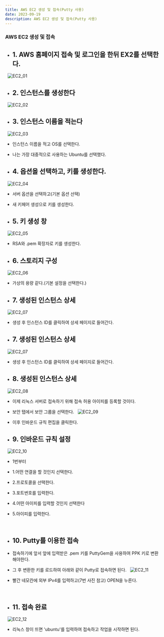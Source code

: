 ```yaml
---
title: AWS EC2 생성 및 접속(Putty 사용)
date: 2023-09-19
description: AWS EC2 생성 및 접속(Putty 사용)
---
```


### AWS EC2 생성 및 접속

- ## 1. AWS 홈페이지 접속 및 로그인을 한뒤 EX2를 선택한다.

&nbsp;
![EC2_01](/images/EC2/EC2_01.png)
&nbsp;
&nbsp;

- ## 2. 인스턴스를 생성한다

&nbsp;
![EC2_02](/images/EC2/EC2_02.png)
&nbsp;
&nbsp;

- ## 3. 인스턴스 이름을 적는다

&nbsp;
![EC2_03](/images/EC2/EC2_03.png)
&nbsp;

- 인스턴스 이름을 적고 OS를 선택한다.
- 나는 가장 대중적으로 사용하는 Ubuntu를 선택했다.
  &nbsp;
  &nbsp;

- ## 4. 옵션을 선택하고, 키를 생성한다.

&nbsp;
![EC2_04](/images/EC2/EC2_04.png)
&nbsp;

- 서버 옵션을 선택하고(기본 옵션 선택)
- 새 키페어 생성으로 키를 생성한다.
  &nbsp;
  &nbsp;

- ## 5. 키 생성 창

&nbsp;
![EC2_05](/images/EC2/EC2_05.png)
&nbsp;

- RSA와 .pem 확장자로 키를 생성한다.
  &nbsp;
  &nbsp;

- ## 6. 스토리지 구성

&nbsp;
![EC2_06](/images/EC2/EC2_06.png)
&nbsp;

- 가상의 용량 같다.(기본 설정을 선택한다.)
  &nbsp;
  &nbsp;

- ## 7. 생성된 인스턴스 상세

&nbsp;
![EC2_07](/images/EC2/EC2_07.png)
&nbsp;

- 생성 후 인스턴스 ID를 클릭하여 상세 페이지로 들어간다.
  &nbsp;
  &nbsp;

- ## 7. 생성된 인스턴스 상세

&nbsp;
![EC2_07](/images/EC2/EC2_07.png)
&nbsp;

- 생성 후 인스턴스 ID를 클릭하여 상세 페이지로 들어간다.
  &nbsp;
  &nbsp;

- ## 8. 생성된 인스턴스 상세

&nbsp;
![EC2_08](/images/EC2/EC2_08.png)
&nbsp;

- 이제 리눅스 서버로 접속하기 위해 접속 허용 아이피를 등록할 것이다.
- 보안 탭에서 보안 그룹을 선택한다.
  &nbsp;
  ![EC2_09](/images/EC2/EC2_09.png)
- 이후 인바운드 규칙 편집을 클릭한다.
  &nbsp;
  &nbsp;

- ## 9. 인바운드 규칙 설정

&nbsp;
![EC2_10](/images/EC2/EC2_10.png)
&nbsp;

- 1번부터
- 1.어떤 연결을 할 것인지 선택한다.
- 2.프로토콜을 선택한다.
- 3.포트번호를 입력한다.
- 4.어떤 아이피를 입력할 것인지 선택한다
- 5.아이피를 입력한다.

  &nbsp;
  &nbsp;

- ## 10. Putty를 이용한 접속

- 접속하기에 앞서 앞에 입력받은 .pem 키를 PuttyGem을 사용하여 PPK 키로 변환해야한다.
- 그 후 변환한 키를 로드하여 아래와 같이 Putty로 접속하면 된다.
  &nbsp;
  ![EC2_11](/images/EC2/EC2_11.png)
  &nbsp;

- 빨간 네모칸에 외부 IPv4를 입력하고(7번 사진 참고) OPEN을 누른다.

  &nbsp;
  &nbsp;

- ## 11. 접속 완료

&nbsp;
![EC2_12](/images/EC2/EC2_12.png)
&nbsp;

- 리눅스 창이 뜨면 'ubuntu'를 입력하여 접속하고 작업을 시작하면 된다.

  &nbsp;
  &nbsp;
